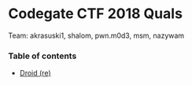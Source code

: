 # Codegate CTF 2018 Quals

Team: akrasuski1, shalom, pwn.m0d3, msm, nazywam

### Table of contents

* [Droid (re)](re_droid)
